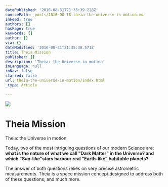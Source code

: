 ```yaml
---
datePublished: '2016-08-31T21:35:39.228Z'
sourcePath: _posts/2016-08-18-theia-the-universe-in-motion.md
inFeed: true
authors: []
hasPage: true
keywords: []
author: []
via: {}
dateModified: '2016-08-31T21:35:38.571Z'
title: Theia Mission
publisher: {}
description: 'Theia: the Universe in motion'
inLanguage: null
inNav: false
starred: false
url: theia-the-universe-in-motion/index.html
_type: Article

---
```

![](https://the-grid-user-content.s3-us-west-2.amazonaws.com/9d00b379-0892-4386-aebf-64b94274819e.png)

# Theia Mission

Theia: the Universe in motion

Today, two of the most intriguing questions of our modern Science are: **what is the nature of what we call "Dark Matter" in the Universe? and which "Sun-like"stars harbour real "Earth-like" habitable planets?**

The answer of both questions relies on very precise astrometric measurements. Theia is a space mission concept designed to address both of these questions, and much more.